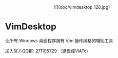 <div style="text-align: center">![](doc/vimdesktop_128.jpg)</div>

VimDesktop
==========

让所有 Windows 桌面程序拥有 Vim 操作风格的辅助工具

加入官方QQ群: [271105729](http://wp.qq.com/wpa/qunwpa?idkey=7aa346ef3d4d7700bc2dd398afe8168251d57f9ea7602479f28edc07f59ceb90) （键盘控ViATc)